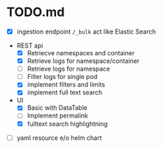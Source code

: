 # TODO.md

- [x] ingestion endpoint `/_bulk` act like Elastic Search
- REST api
  - [x] Retriecve namespaces and container
  - [x] Retrieve logs for namespace/container
  - [ ] Retrieve logs for namespace
  - [ ] Filter logs for single pod
  - [x] implement filters and limits
  - [x] implement full text search
- UI
  - [x] Basic with DataTable
  - [ ] Implement permalink
  - [x] fulltext search highlightning
- [ ] yaml resource e/o helm chart
